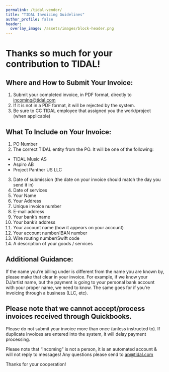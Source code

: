 ```yaml
---
permalink: /tidal-vendor/
title: "TIDAL Invoicing Guidelines"
author_profile: false
header:
  overlay_image: /assets/images/block-header.png
---
```


# Thanks so much for your contribution to TIDAL!

## Where and How to Submit Your Invoice:

1. Submit your completed invoice, in PDF format, directly to incoming@tidal.com
2. If it is not in a PDF format, it will be rejected by the system.
3. Be sure to CC TIDAL employee that assigned you the work/project (when applicable)


## What To Include on Your Invoice:

1. PO Number
2. The correct TIDAL entity from the PO. It will be one of the following:
  * TIDAL Music AS
  * Aspiro AB
  * Project Panther US LLC
3. Date of submission (the date on your invoice should match the day you send it in)
4. Date of services
5. Your Name
6. Your Address
7. Unique invoice number
8. E-mail address
9. Your bank’s name
10. Your bank’s address
11. Your account name (how it appears on your account)
12. Your account number/IBAN number
13. Wire routing number/Swift code
14. A description of your goods / services

## Additional Guidance:

If the name you’re billing under is different from the name you are known by, please make that clear in your invoice. For example, if we know your DJ/artist name, but the payment is going to your personal bank account with your proper name, we need to know. The same goes for if you’re invoicing through a business (LLC, etc).

## Please note that we cannot accept/process invoices received through Quickbooks.

Please do not submit your invoice more than once (unless instructed to). If duplicate invoices are entered into the system, it will delay payment processing.

Please note that “Incoming” is not a person, it is an automated account & will not reply to messages! Any questions please send to [ap@tidal.com](ap@tidal.com)

Thanks for your cooperation!